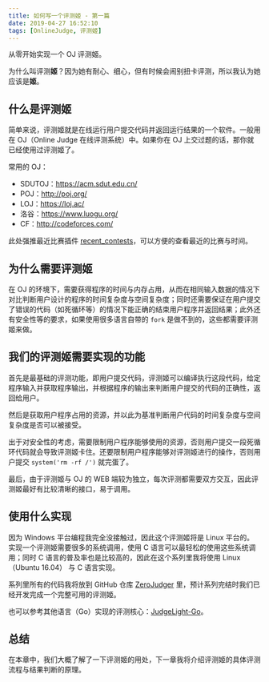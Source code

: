 ```yaml
---
title: 如何写一个评测姬 - 第一篇
date: 2019-04-27 16:52:10
tags: [OnlineJudge, 评测姬]
---
```


从零开始实现一个 OJ 评测姬。

<!--more-->

为什么叫评测**姬**？因为她有耐心、细心，但有时候会闹别扭卡评测，所以我认为她应该是**姬**。

## 什么是评测姬

简单来说，评测姬就是在线运行用户提交代码并返回运行结果的一个软件。一般用在 OJ（Online Judge 在线评测系统）中。如果你在 OJ 上交过题的话，那你就已经使用过评测姬了。

常用的 OJ：
- SDUTOJ：<https://acm.sdut.edu.cn/>
- POJ：<http://poj.org/>
- LOJ：<https://loj.ac/>
- 洛谷：<https://www.luogu.org/>
- CF：<http://codeforces.com/>

此处强推最近比赛插件 [recent_contests](https://github.com/dreamerblue/recent_contests)，可以方便的查看最近的比赛与时间。

## 为什么需要评测姬

在 OJ 的环境下，需要获得程序的时间与内存占用，从而在相同输入数据的情况下对比判断用户设计的程序的时间复杂度与空间复杂度；同时还需要保证在用户提交了错误的代码（如死循环等）的情况下能正确的结束用户程序并返回结果；此外还有安全性等的要求，如果使用很多语言自带的 `fork` 是做不到的，这些都需要评测姬来做。

## 我们的评测姬需要实现的功能

首先是最基础的评测功能，即用户提交代码，评测姬可以编译执行这段代码，给定程序输入并获取程序输出，并根据程序的输出来判断用户提交的代码的正确性，返回给用户。

然后是获取用户程序占用的资源，并以此为基准判断用户代码的时间复杂度与空间复杂度是否可以被接受。

出于对安全性的考虑，需要限制用户程序能够使用的资源，否则用户提交一段死循环代码就会导致评测姬卡住。还要限制用户程序能够对评测姬进行的操作，否则用户提交 `system('rm -rf /')` 就完蛋了。

最后，由于评测姬与 OJ 的 WEB 端较为独立，每次评测都需要双方交互，因此评测姬最好有比较清晰的接口，易于调用。

## 使用什么实现

因为 Windows 平台编程我完全没接触过，因此这个评测姬将是 Linux 平台的。实现一个评测姬需要很多的系统调用，使用 C 语言可以最轻松的使用这些系统调用；同时 C 语言的普及率也是比较高的，因此在这个系列里我将使用 Linux（Ubuntu 16.04） 与 C 语言实现。

系列里所有的代码我将放到 GitHub 仓库 [ZeroJudger](https://github.com/MeiK2333/ZeroJudger) 里，预计系列完结时我们已经开发完成一个完整可用的评测姬。

也可以参考其他语言（Go）实现的评测核心：[JudgeLight-Go](https://github.com/MeiK2333/JudgeLight-Go)。

## 总结

在本章中，我们大概了解了一下评测姬的用处，下一章我将介绍评测姬的具体评测流程与结果判断的原理。
